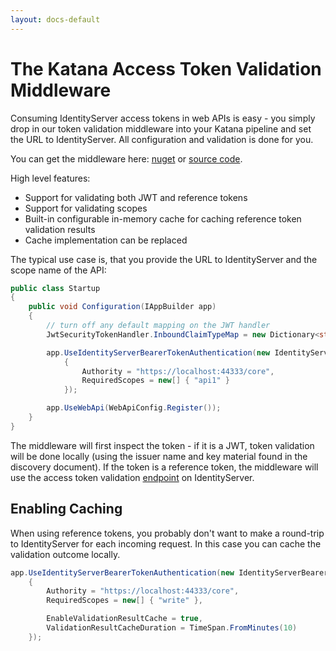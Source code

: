 ```yaml
---
layout: docs-default
---
```


# The Katana Access Token Validation Middleware

Consuming IdentityServer access tokens in web APIs is easy - you simply drop in our token validation middleware
into your Katana pipeline and set the URL to IdentityServer. All configuration and validation is done for you.

You can get the middleware here: [nuget](https://www.nuget.org/packages/IdentityServer3.AccessTokenValidation/)
or [source code](https://github.com/IdentityServer/IdentityServer3.AccessTokenValidation).

High level features:

* Support for validating both JWT and reference tokens
* Support for validating scopes
* Built-in configurable in-memory cache for caching reference token validation results
* Cache implementation can be replaced

The typical use case is, that you provide the URL to IdentityServer and the scope name of the API:

```csharp
public class Startup
{
    public void Configuration(IAppBuilder app)
    {
        // turn off any default mapping on the JWT handler
        JwtSecurityTokenHandler.InboundClaimTypeMap = new Dictionary<string, string>();

        app.UseIdentityServerBearerTokenAuthentication(new IdentityServerBearerTokenAuthenticationOptions
            {
                Authority = "https://localhost:44333/core",
                RequiredScopes = new[] { "api1" }
            });

        app.UseWebApi(WebApiConfig.Register());
    }
}
```

The middleware will first inspect the token - if it is a JWT, token validation will be done locally
(using the issuer name and key material found in the discovery document).
If the token is a reference token, the middleware will use the access token validation [endpoint](../endpoints/accessTokenValidation.html) on IdentityServer.

## Enabling Caching

When using reference tokens, you probably don't want to make a round-trip to IdentityServer for each incoming request.
In this case you can cache the validation outcome locally.


```csharp
app.UseIdentityServerBearerTokenAuthentication(new IdentityServerBearerTokenAuthenticationOptions
    {
        Authority = "https://localhost:44333/core",
        RequiredScopes = new[] { "write" },

        EnableValidationResultCache = true,
        ValidationResultCacheDuration = TimeSpan.FromMinutes(10)
    });
```